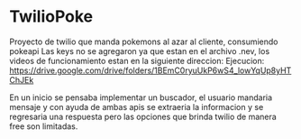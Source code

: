 # TwilioPoke
Proyecto de twilio que manda pokemons al azar al cliente, consumiendo pokeapi
Las keys no se agregaron ya que estan en el archivo .nev,  los videos de funcionamiento estan en la siguiente direccion:
Ejecucion:
https://drive.google.com/drive/folders/1BEmC0ryuUkP6wS4_lowYqUp8yHTChJEk

En un inicio se pensaba implementar un buscador, el usuario mandaria mensaje y con ayuda de ambas apis se extraeria la informacion y se regresaria una respuesta pero las opciones que brinda twilio de manera free son limitadas.

